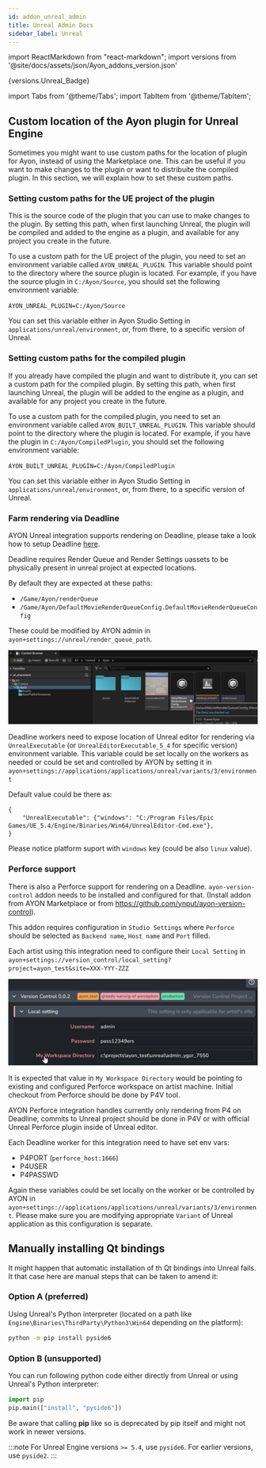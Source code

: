 ```yaml
---
id: addon_unreal_admin
title: Unreal Admin Docs
sidebar_label: Unreal
---
```


import ReactMarkdown from "react-markdown";
import versions from '@site/docs/assets/json/Ayon_addons_version.json'

<ReactMarkdown>
{versions.Unreal_Badge}
</ReactMarkdown>

import Tabs from '@theme/Tabs';
import TabItem from '@theme/TabItem';

## Custom location of the Ayon plugin for Unreal Engine

Sometimes you might want to use custom paths for the location of plugin for Ayon, instead of using the Marketplace one. This can be useful if you want to make changes to the plugin or want to distribuite the compiled plugin. In this section, we will explain how to set these custom paths.

### Setting custom paths for the UE project of the plugin

This is the source code of the plugin that you can use to make changes to the plugin. By setting this path, when first launching Unreal, the plugin will be compiled and added to the engine as a plugin, and available for any project you create in the future.

To use a custom path for the UE project of the plugin, you need to set an environment variable called `AYON_UNREAL_PLUGIN`. This variable should point to the directory where the source plugin is located. For example, if you have the source plugin in `C:/Ayon/Source`, you should set the following environment variable:

`AYON_UNREAL_PLUGIN=C:/Ayon/Source`

You can set this variable either in Ayon Studio Setting in `applications/unreal/environment`, or, from there, to a specific version of Unreal.

### Setting custom paths for the compiled plugin

If you already have compiled the plugin and want to distribute it, you can set a custom path for the compiled plugin. By setting this path, when first launching Unreal, the plugin will be added to the engine as a plugin, and available for any project you create in the future.

To use a custom path for the compiled plugin, you need to set an environment variable called `AYON_BUILT_UNREAL_PLUGIN`. This variable should point to the directory where the plugin is located. For example, if you have the plugin in `C:/Ayon/CompiledPlugin`, you should set the following environment variable:

`AYON_BUILT_UNREAL_PLUGIN=C:/Ayon/CompiledPlugin`

You can set this variable either in Ayon Studio Setting in `applications/unreal/environment`, or, from there, to a specific version of Unreal.

### Farm rendering via Deadline

AYON Unreal integration supports rendering on Deadline, please take a look how to setup Deadline [here](addon_deadline_admin.md).

Deadline requires Render Queue and Render Settings uassets to be physically present in unreal project at expected locations.

By default they are expected at these paths:
- `/Game/Ayon/renderQueue`
- `/Game/Ayon/DefaultMovieRenderQueueConfig.DefaultMovieRenderQueueConfig`

These could be modified by AYON admin in `ayon+settings://unreal/render_queue_path`.

![Unreal AYON Render Queue and Settings](assets/unreal_render_queue_and_settings.png)

Deadline workers need to expose location of Unreal editor for rendering via `UnrealExecutable` (or `UnrealEditorExecutable_5_4` for specific version) environment variable.
This variable could be set locally on the workers as needed or could be set and controlled by AYON by setting it in 
`ayon+settings://applications/applications/unreal/variants/3/environment`

Default value could be there as:
```
{
    "UnrealExecutable": {"windows": "C:/Program Files/Epic Games/UE_5.4/Engine/Binaries/Win64/UnrealEditor-Cmd.exe"},
}
```
Please notice platform suport with `windows` key (could be also `linux` value).


### Perforce support

There is also a Perforce support for rendering on a Deadline. `ayon-version-control` addon needs to be installed and configured for that.
(Install addon from AYON Marketplace or from https://github.com/ynput/ayon-version-control).

This addon requires configuration in `Studio Settings` where `Perforce` should be selected as `Backend name`, `Host name` and `Port` filled.

Each artist using this integration need to configure their `Local Setting` in `ayon+settings://version_control/local_setting?project=ayon_test&site=XXX-YYY-ZZZ`

![Unreal AYON Local Settings](assets/unreal_perforce_local_settings.png)

It is expected that value in `My Workspace Directory` would be pointing to existing and configured Perforce workspace on artist machine.
Initial checkout from Perforce should be done by P4V tool. 

AYON Perforce integration handles currently only rendering from P4 on Deadline, commits to Unreal project should be done in P4V or with 
official Unreal Perforce plugin inside of Unreal editor.

Each Deadline worker for this integration need to have set env vars:
- P4PORT (`perforce_host:1666`)
- P4USER
- P4PASSWD

Again these variables could be set locally on the worker or be controlled by AYON in `ayon+settings://applications/applications/unreal/variants/3/environment`.
Please make sure you are modifying appropriate `Variant` of Unreal application as this configuration is separate.


## Manually installing Qt bindings

It might happen that automatic installation of th Qt bindings into Unreal fails. It that case here are manual steps that can be taken to amend it:

### Option A (preferred)

Using Unreal's Python interpreter (located on a path like `Engine\Binaries\ThirdParty\Python3\Win64` depending on the platform):

```sh
python -m pip install pyside6
```
### Option B (unsupported)
You can run following python code either directly from Unreal or using Unreal's Python interpreter:

```python
import pip
pip.main(["install", "pyside6"])
```

Be aware that calling **pip** like so is deprecated by pip itself and might not work in newer versions.

:::note
For Unreal Engine versions `>= 5.4`, use `pyside6`. For earlier versions, use `pyside2`.
:::
